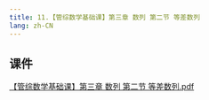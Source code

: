 ```yaml
---
title: 11.【管综数学基础课】第三章 数列 第二节 等差数列
lang: zh-CN
---
```


## 课件
[【管综数学基础课】第三章 数列 第二节 等差数列.pdf](/math%2F1.%E6%95%B0%E5%AD%A6-%E5%9F%BA%E7%A1%80%E7%9F%A5%E8%AF%86%2F11.%E3%80%90%E7%AE%A1%E7%BB%BC%E6%95%B0%E5%AD%A6%E5%9F%BA%E7%A1%80%E8%AF%BE%E3%80%91%E7%AC%AC%E4%B8%89%E7%AB%A0%20%E6%95%B0%E5%88%97%20%E7%AC%AC%E4%BA%8C%E8%8A%82%20%E7%AD%89%E5%B7%AE%E6%95%B0%E5%88%97%2F%E3%80%90%E7%AE%A1%E7%BB%BC%E6%95%B0%E5%AD%A6%E5%9F%BA%E7%A1%80%E8%AF%BE%E3%80%91%E7%AC%AC%E4%B8%89%E7%AB%A0%20%E6%95%B0%E5%88%97%20%E7%AC%AC%E4%BA%8C%E8%8A%82%20%E7%AD%89%E5%B7%AE%E6%95%B0%E5%88%97.pdf)



